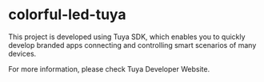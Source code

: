 # colorful-led-tuya

This project is developed using Tuya SDK, which enables you to quickly develop branded apps connecting and controlling smart scenarios of many devices.

For more information, please check Tuya Developer Website.

